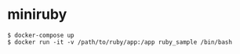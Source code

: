 # miniruby

```
$ docker-compose up
$ docker run -it -v /path/to/ruby/app:/app ruby_sample /bin/bash
```
